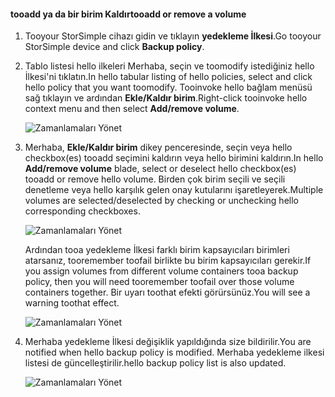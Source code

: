 <!--author=alkohli last changed: 01/02/17-->


#### <a name="tooadd-or-remove-a-volume"></a><span data-ttu-id="6ade9-101">tooadd ya da bir birim Kaldır</span><span class="sxs-lookup"><span data-stu-id="6ade9-101">tooadd or remove a volume</span></span>

1. <span data-ttu-id="6ade9-102">Tooyour StorSimple cihazı gidin ve tıklayın **yedekleme İlkesi**.</span><span class="sxs-lookup"><span data-stu-id="6ade9-102">Go tooyour StorSimple device and click **Backup policy**.</span></span>

2. <span data-ttu-id="6ade9-103">Tablo listesi hello ilkeleri Merhaba, seçin ve toomodify istediğiniz hello İlkesi'ni tıklatın.</span><span class="sxs-lookup"><span data-stu-id="6ade9-103">In hello tabular listing of hello policies, select and click hello policy that you want toomodify.</span></span> <span data-ttu-id="6ade9-104">Tooinvoke hello bağlam menüsü sağ tıklayın ve ardından **Ekle/Kaldır birim**.</span><span class="sxs-lookup"><span data-stu-id="6ade9-104">Right-click tooinvoke hello context menu and then select **Add/remove volume**.</span></span>

    ![Zamanlamaları Yönet](./media/storsimple-8000-add-remove-volume-backup-policy-u2/addvolbupol1.png)

3. <span data-ttu-id="6ade9-106">Merhaba, **Ekle/Kaldır birim** dikey penceresinde, seçin veya hello checkbox(es) tooadd seçimini kaldırın veya hello birimini kaldırın.</span><span class="sxs-lookup"><span data-stu-id="6ade9-106">In hello **Add/remove volume** blade, select or deselect hello checkbox(es) tooadd or remove hello volume.</span></span> <span data-ttu-id="6ade9-107">Birden çok birim seçili ve seçili denetleme veya hello karşılık gelen onay kutularını işaretleyerek.</span><span class="sxs-lookup"><span data-stu-id="6ade9-107">Multiple volumes are selected/deselected by checking or unchecking hello corresponding checkboxes.</span></span>

    ![Zamanlamaları Yönet](./media/storsimple-8000-add-remove-volume-backup-policy-u2/addvolbupol3.png)

    <span data-ttu-id="6ade9-109">Ardından tooa yedekleme İlkesi farklı birim kapsayıcıları birimleri atarsanız, tooremember toofail birlikte bu birim kapsayıcıları gerekir.</span><span class="sxs-lookup"><span data-stu-id="6ade9-109">If you assign volumes from different volume containers tooa backup policy, then you will need tooremember toofail over those volume containers together.</span></span> <span data-ttu-id="6ade9-110">Bir uyarı toothat efekti görürsünüz.</span><span class="sxs-lookup"><span data-stu-id="6ade9-110">You will see a warning toothat effect.</span></span>

    ![Zamanlamaları Yönet](./media/storsimple-8000-add-remove-volume-backup-policy-u2/addvolbupol2.png)

4. <span data-ttu-id="6ade9-112">Merhaba yedekleme İlkesi değişiklik yapıldığında size bildirilir.</span><span class="sxs-lookup"><span data-stu-id="6ade9-112">You are notified when hello backup policy is modified.</span></span> <span data-ttu-id="6ade9-113">Merhaba yedekleme ilkesi listesi de güncelleştirilir.</span><span class="sxs-lookup"><span data-stu-id="6ade9-113">hello backup policy list is also updated.</span></span>

    ![Zamanlamaları Yönet](./media/storsimple-8000-add-remove-volume-backup-policy-u2/addvolbupol6.png)




